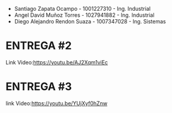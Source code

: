 - Santiago Zapata Ocampo - 1001227310 - Ing. Industrial
- Angel David Muñoz Torres - 1027941882 - Ing. Industrial
- Diego Alejandro Rendon Suaza - 1007347028 - Ing. Sistemas

# ENTREGA #2

Link Video:https://youtu.be/AJ2Xqm1viEc

# ENTREGA #3
link Video:https://youtu.be/YUjXyf0hZnw
